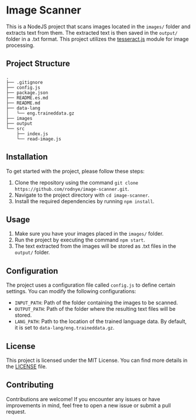 # Image Scanner

This is a NodeJS project that scans images located in the `images/` folder and extracts text from them. 
The extracted text is then saved in the `output/` folder in a .txt format. 
This project utilizes the [tesseract.js](https://github.com/naptha/tesseract.js) module for image processing.

## Project Structure
```
.
├── .gitignore
├── config.js
├── package.json
├── README.es.md
├── README.md
├── data-lang
│   └── eng.traineddata.gz
├── images
├── output
└── src
    ├── index.js
    └── read-image.js
```

## Installation

To get started with the project, please follow these steps:

1. Clone the repository using the command `git clone https://github.com/rodnye/image-scanner.git`.
2. Navigate to the project directory with `cd image-scanner`.
3. Install the required dependencies by running `npm install`.

## Usage

1. Make sure you have your images placed in the `images/` folder.
2. Run the project by executing the command `npm start`.
3. The text extracted from the images will be stored as .txt files in the `output/` folder.

## Configuration

The project uses a configuration file called `config.js` to define certain settings. You can modify the following configurations:

- `INPUT_PATH`: Path of the folder containing the images to be scanned.
- `OUTPUT_PATH`: Path of the folder where the resulting text files will be stored.
- `LANG_PATH`: Path to the location of the trained language data. By default, it is set to `data-lang/eng.traineddata.gz`.

## License

This project is licensed under the MIT License. You can find more details in the [LICENSE](LICENSE) file.


## Contributing

Contributions are welcome! If you encounter any issues or have improvements in mind, feel free to open a new issue or submit a pull request.
